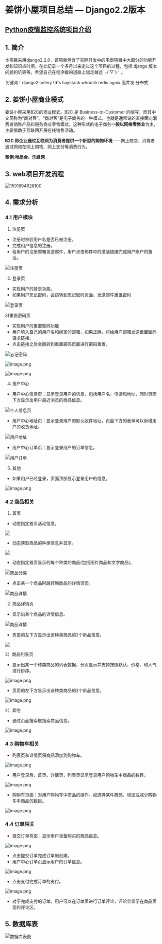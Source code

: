 # 姜饼小屋项目总结 — Django2.2版本

## [Python疫情监控系统项目介绍](https://github.com/mia-fu/Django2_sweetshop/blob/master/Python%E7%96%AB%E6%83%85%E7%9B%91%E6%8E%A7.md)

## 1. 简介

本项目采用django2.2.0，该项目包含了实际开发中的电商项目中大部分的功能开发和知识点时间。在此记录一个多月以来走过这个项目的过程，包括 django 版本问题的坑等等，希望自己在程序媛的道路上越走越远╭(′▽`)╯。

关键词：django2  celery fdfs haystack whoosh redis ngnix 高并发 分布式



## 2. 姜饼小屋商业模式

姜饼小屋采用B2C的商业模式。B2C 是 Business-to-Customer 的缩写，而其中文简称为“商对客”。“商对客”是电子商务的一种模式，也就是通常说的直接面向消费者销售产品和服务商业零售模式。这种形式的电子商务**一般以网络零售业**为主，主要借助于互联网开展在线销售活动。

**B2C 即企业通过互联网为消费者提供一个新型的购物环境**——网上商店，消费者通过网络在网上购物、网上支付等消费行为。 

**案例:唯品会、乐蜂网**



## 3. web项目开发流程

![1591694628100](https://upload-images.jianshu.io/upload_images/15729314-ad459951a7c4762f.png?imageMogr2/auto-orient/strip%7CimageView2/2/w/1240)

## 4. 需求分析

### 4.1 用户模块

1) 注册页

- 注册时校验用户名是否已被注册。
- 完成用户信息的注册。
- 给用户的注册邮箱发送邮件，用户点击邮件中的激活链接完成用户账户的激活。

![注册页](https://upload-images.jianshu.io/upload_images/15729314-9fe886bdd67898b0.png?imageMogr2/auto-orient/strip%7CimageView2/2/w/1240)

2) 登录页

- 实现用户的登录功能。
- 如果用户忘记密码，会跳转到忘记密码页面，发送邮件重置密码

![登录页](https://upload-images.jianshu.io/upload_images/15729314-70aae577b22dcec7.png?imageMogr2/auto-orient/strip%7CimageView2/2/w/1240)

3)重置密码页

- 实现用户的重置密码功能
- 用户填入自己的用户名和绑定的邮箱，如果正确，将给用户邮箱发送重置密码请求链接。
- 点击链接之后会跳转到重置密码页面进行密码重置。

![忘记密码](https://upload-images.jianshu.io/upload_images/15729314-15eeef4d5f14a54d.png?imageMogr2/auto-orient/strip%7CimageView2/2/w/1240)

![image.png](https://upload-images.jianshu.io/upload_images/15729314-49b7002c94a11b6d.png?imageMogr2/auto-orient/strip%7CimageView2/2/w/1240)

![image.png](https://upload-images.jianshu.io/upload_images/15729314-f12ec4bdbd837b0b.png?imageMogr2/auto-orient/strip%7CimageView2/2/w/1240)

4) 用户中心

- 用户中心信息页：显示登录用户的信息，包括用户名、电话和地址，同时页面下方显示出用户最近浏览的商品信息。

![个人信息页](https://upload-images.jianshu.io/upload_images/15729314-6c10e1b40fa19c98.png?imageMogr2/auto-orient/strip%7CimageView2/2/w/1240)

- 用户中心地址页：显示登录用户的默认收件地址，页面下方的表单可以新增用户的收货地址。

![用户地址](https://upload-images.jianshu.io/upload_images/15729314-20424d496b26dcb0.png?imageMogr2/auto-orient/strip%7CimageView2/2/w/1240)

- 用户中心订单页：显示登录用户的订单信息。

![用户订单](https://upload-images.jianshu.io/upload_images/15729314-34f99e184c4e9190.png?imageMogr2/auto-orient/strip%7CimageView2/2/w/1240)

5) 其他

- 如果用户已经登录，页面顶部显示登录用户的信息。

![image.png](https://upload-images.jianshu.io/upload_images/15729314-2e2767dfd6816cef.png?imageMogr2/auto-orient/strip%7CimageView2/2/w/1240)



### 4.2 商品相关

1) 首页

- 动态指定首页活动信息。

![](https://upload-images.jianshu.io/upload_images/15729314-c11c0adea50bb8cf.png?imageMogr2/auto-orient/strip%7CimageView2/2/w/1240)

- 动态获取商品的种类信息并显示。

![](https://upload-images.jianshu.io/upload_images/15729314-aa7f5d58c286ef06.png?imageMogr2/auto-orient/strip%7CimageView2/2/w/1240)

- 动态指定首页显示的每个种类的商品(包括图片商品和文字商品)。

![商品分类](https://upload-images.jianshu.io/upload_images/15729314-525faf78f19cd663.png?imageMogr2/auto-orient/strip%7CimageView2/2/w/1240)

- 点击某一个商品时跳转到商品的详情页面。

![商品详情](https://upload-images.jianshu.io/upload_images/15729314-55b0c5a2524558f6.png?imageMogr2/auto-orient/strip%7CimageView2/2/w/1240)

2) 商品详情页

- 显示出某个商品的详情信息。

![商品详情](https://upload-images.jianshu.io/upload_images/15729314-55b0c5a2524558f6.png?imageMogr2/auto-orient/strip%7CimageView2/2/w/1240)

- 页面的左下方显示出该种类商品的2个新品信息。

![](https://upload-images.jianshu.io/upload_images/15729314-506b9bedeb65be09.png?imageMogr2/auto-orient/strip%7CimageView2/2/w/1240)

3）商品列表页

- 显示出某一个种类商品的列表数据，分页显示并支持按照默认、价格、和人气进行排序。

![image.png](https://upload-images.jianshu.io/upload_images/15729314-2e5fb3e5834f1cb9.png?imageMogr2/auto-orient/strip%7CimageView2/2/w/1240)

- 页面的左下方显示出该种类商品的2个新品信息。

![image.png](https://upload-images.jianshu.io/upload_images/15729314-4cbc4bf06618f25e.png?imageMogr2/auto-orient/strip%7CimageView2/2/w/1240)

4）其他

- 通过页面搜索框搜索商品信息。

![image.png](https://upload-images.jianshu.io/upload_images/15729314-4e49d7eadb7f4c10.png?imageMogr2/auto-orient/strip%7CimageView2/2/w/1240)

### 4.3 购物车相关

- 列表页和详情页将商品添加到购物车。

![image.png](https://upload-images.jianshu.io/upload_images/15729314-90429bcd7167d285.png?imageMogr2/auto-orient/strip%7CimageView2/2/w/1240)

- 用户登录后，首页，详情页，列表页显示登录用户购物车中商品的数目。

![image.png](https://upload-images.jianshu.io/upload_images/15729314-70659094b51db571.png?imageMogr2/auto-orient/strip%7CimageView2/2/w/1240)

- 购物车页面：对用户购物车中商品的操作。如选择某件商品，增加或减少购物车中商品的数目。

![image.png](https://upload-images.jianshu.io/upload_images/15729314-00dc4d753ccce2de.png?imageMogr2/auto-orient/strip%7CimageView2/2/w/1240)

### 4.4 订单相关

- 提交订单页面：显示用户准备购买的商品信息。

![image.png](https://upload-images.jianshu.io/upload_images/15729314-7e1b914f5fe51e9a.png?imageMogr2/auto-orient/strip%7CimageView2/2/w/1240)

- 点击提交订单完成订单的创建。
- 用户中心订单页显示用户的订单信息。

![image.png](https://upload-images.jianshu.io/upload_images/15729314-4b3ad1e5078d6891.png?imageMogr2/auto-orient/strip%7CimageView2/2/w/1240)

- 点击支付完成订单的支付。

![image.png](https://upload-images.jianshu.io/upload_images/15729314-265b7ef6691020f5.png?imageMogr2/auto-orient/strip%7CimageView2/2/w/1240)

- 对于完成支付的订单。用户可以在订单页进行订单评论，评论会显示在商品页面的评论区。



## 5. 数据库表

![数据库表图](https://upload-images.jianshu.io/upload_images/15729314-e6921d318ff6867f.png?imageMogr2/auto-orient/strip%7CimageView2/2/w/1240)

